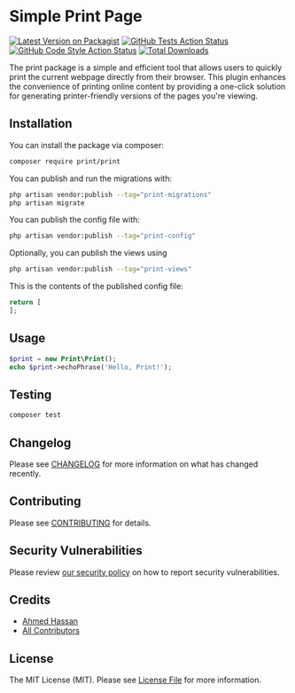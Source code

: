 # Simple Print Page

[![Latest Version on Packagist](https://img.shields.io/packagist/v/print/print.svg?style=flat-square)](https://packagist.org/packages/print/print)
[![GitHub Tests Action Status](https://img.shields.io/github/actions/workflow/status/print/print/run-tests.yml?branch=main&label=tests&style=flat-square)](https://github.com/print/print/actions?query=workflow%3Arun-tests+branch%3Amain)
[![GitHub Code Style Action Status](https://img.shields.io/github/actions/workflow/status/print/print/fix-php-code-styling.yml?branch=main&label=code%20style&style=flat-square)](https://github.com/print/print/actions?query=workflow%3A"Fix+PHP+code+styling"+branch%3Amain)
[![Total Downloads](https://img.shields.io/packagist/dt/print/print.svg?style=flat-square)](https://packagist.org/packages/print/print)



The print package is a simple and efficient tool that allows users to quickly print the current webpage directly from their browser. This plugin enhances the convenience of printing online content by providing a one-click solution for generating printer-friendly versions of the pages you're viewing.

## Installation

You can install the package via composer:

```bash
composer require print/print
```

You can publish and run the migrations with:

```bash
php artisan vendor:publish --tag="print-migrations"
php artisan migrate
```

You can publish the config file with:

```bash
php artisan vendor:publish --tag="print-config"
```

Optionally, you can publish the views using

```bash
php artisan vendor:publish --tag="print-views"
```

This is the contents of the published config file:

```php
return [
];
```

## Usage

```php
$print = new Print\Print();
echo $print->echoPhrase('Hello, Print!');
```

## Testing

```bash
composer test
```

## Changelog

Please see [CHANGELOG](CHANGELOG.md) for more information on what has changed recently.

## Contributing

Please see [CONTRIBUTING](.github/CONTRIBUTING.md) for details.

## Security Vulnerabilities

Please review [our security policy](../../security/policy) on how to report security vulnerabilities.

## Credits

- [Ahmed Hassan](https://github.com/AHMEDHASSAN202)
- [All Contributors](../../contributors)

## License

The MIT License (MIT). Please see [License File](LICENSE.md) for more information.
